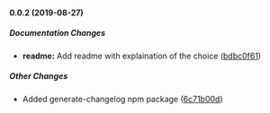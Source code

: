 #### 0.0.2 (2019-08-27)

##### Documentation Changes

* **readme:**  Add readme with explaination of the choice ([bdbc0f61](https://github.com/wchen02/python-leetcode/commit/bdbc0f611147d0f1b6b7ae13cb208f80336c2d3d))

##### Other Changes

*  Added generate-changelog npm package ([6c71b00d](https://github.com/wchen02/python-leetcode/commit/6c71b00d234a16d9018b0f63a7a40989f9d6ca13))


